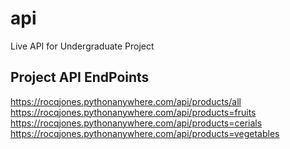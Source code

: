 # api
Live API for Undergraduate Project

## Project API EndPoints
https://rocqjones.pythonanywhere.com/api/products/all
https://rocqjones.pythonanywhere.com/api/products=fruits
https://rocqjones.pythonanywhere.com/api/products=cerials
https://rocqjones.pythonanywhere.com/api/products=vegetables
